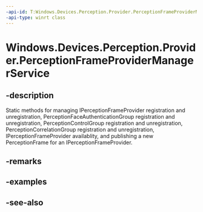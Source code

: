 ```yaml
---
-api-id: T:Windows.Devices.Perception.Provider.PerceptionFrameProviderManagerService
-api-type: winrt class
---
```


<!-- Class syntax.
public class PerceptionFrameProviderManagerService 
-->

# Windows.Devices.Perception.Provider.PerceptionFrameProviderManagerService

## -description
Static methods for managing IPerceptionFrameProvider registration and unregistration, PerceptionFaceAuthenticationGroup registration and unregistration, PerceptionControlGroup registration and unregistration, PerceptionCorrelationGroup registration and unregistration, IPerceptionFrameProvider availablity, and publishing a new PerceptionFrame for an IPerceptionFrameProvider.

## -remarks

## -examples

## -see-also
